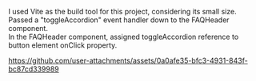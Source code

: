 I used Vite as the build tool for this project, considering its small size.\
Passed a "toggleAccordion" event handler down to the FAQHeader component.\
In the FAQHeader component, assigned toggleAccordion reference to button element onClick property.

https://github.com/user-attachments/assets/0a0afe35-bfc3-4931-843f-bc87cd339989

